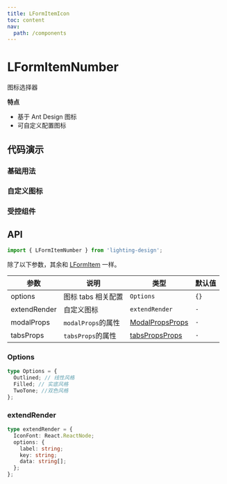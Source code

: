 ```yaml
---
title: LFormItemIcon
toc: content
nav:
  path: /components
---
```


# LFormItemNumber

图标选择器

**特点**

- 基于 Ant Design 图标
- 可自定义配置图标

## 代码演示

### 基础用法

<code src='./demos/Demo.tsx'></code>

### 自定义图标

<code src='./demos/Demo1.tsx'></code>

### 受控组件

<code src='./demos/Demo2.tsx'></code>

## API

```ts
import { LFormItemNumber } from 'lighting-design';
```

除了以下参数，其余和 [LFormItem](/components/form-item#api) 一样。

| 参数         | 说明               | 类型                                                          | 默认值 |
| ------------ | ------------------ | ------------------------------------------------------------- | ------ |
| options      | 图标 tabs 相关配置 | `Options`                                                     | `{}`   |
| extendRender | 自定义图标         | `extendRender`                                                | `-`    |
| modalProps   | `modalProps`的属性 | [ModalPropsProps](https://ant.design/components/modal-cn#api) | `-`    |
| tabsProps    | `tabsProps`的属性  | [tabsPropsProps](https://ant.design/components/tabs-cn#api)   | `-`    |

### Options

```ts
type Options = {
  Outlined; // 线性风格
  Filled; // 实底风格
  TwoTone; //双色风格
};
```

### extendRender

```ts
type extendRender = {
  IconFont: React.ReactNode;
  options: {
    label: string;
    key: string;
    data: string[];
  };
};
```
